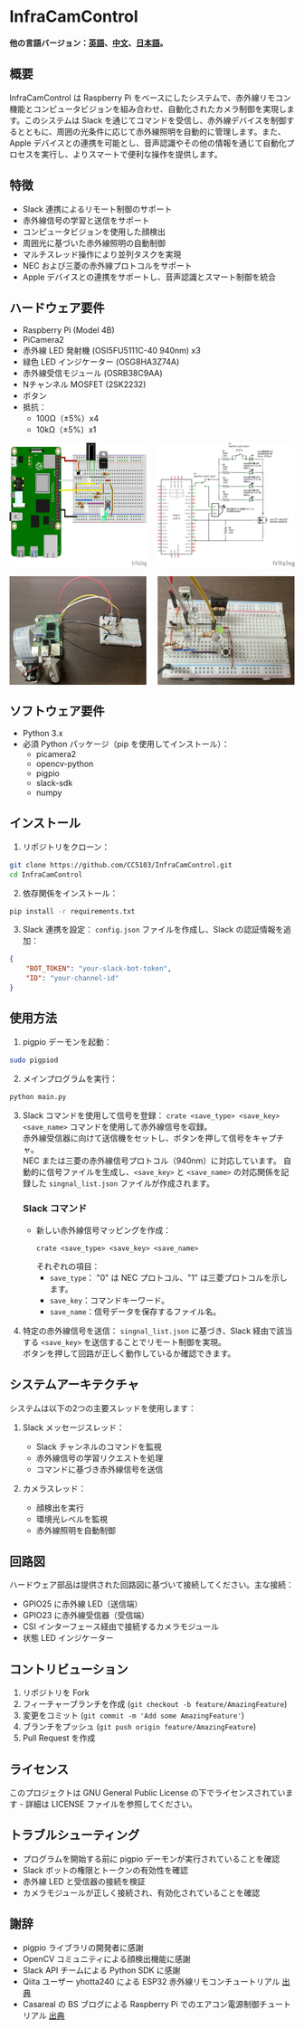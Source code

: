 # InfraCamControl

**他の言語バージョン：[英語](README.md)、[中文](README_zh.md)、[日本語](README_jp.md)。**

## 概要

InfraCamControl は Raspberry Pi をベースにしたシステムで、赤外線リモコン機能とコンピュータビジョンを組み合わせ、自動化されたカメラ制御を実現します。このシステムは Slack を通じてコマンドを受信し、赤外線デバイスを制御するとともに、周囲の光条件に応じて赤外線照明を自動的に管理します。また、Apple デバイスとの連携を可能とし、音声認識やその他の情報を通じて自動化プロセスを実行し、よりスマートで便利な操作を提供します。

## 特徴

- Slack 連携によるリモート制御のサポート
- 赤外線信号の学習と送信をサポート
- コンピュータビジョンを使用した顔検出
- 周囲光に基づいた赤外線照明の自動制御
- マルチスレッド操作により並列タスクを実現
- NEC および三菱の赤外線プロトコルをサポート
- Apple デバイスとの連携をサポートし、音声認識とスマート制御を統合

## ハードウェア要件

- Raspberry Pi (Model 4B)
- PiCamera2
- 赤外線 LED 発射機 (OSI5FU5111C-40 940nm) x3
- 緑色 LED インジケーター (OSG8HA3Z74A)
- 赤外線受信モジュール (OSRB38C9AA)
- Nチャンネル MOSFET (2SK2232)
- ボタン
- 抵抗：
  - 100Ω（±5%）x4
  - 10kΩ（±5%）x1

<div style="display: flex; justify-content: space-between;">
  <img src="image/breadboard.png" alt="breadboard" width="48%" />
  <img src="image/circuit_diagram.png" alt="circuit_diagram" width="48%" />
</div>
<br>
<div style="display: flex; justify-content: space-between;">
  <img src="image/Raspberry Pi Implementation Diagram.jpg" alt="Raspberry Pi Implementation Diagram" width="48%" />
  <img src="image/Tangent Diagram.jpg" alt="Tangent Diagram" width="48%" />
</div>

## ソフトウェア要件

- Python 3.x
- 必須 Python パッケージ（pip を使用してインストール）：
  - picamera2
  - opencv-python
  - pigpio
  - slack-sdk
  - numpy

## インストール

1. リポジトリをクローン：
```bash
git clone https://github.com/CC5103/InfraCamControl.git
cd InfraCamControl
```

2. 依存関係をインストール：
```bash
pip install -r requirements.txt
```

3. Slack 連携を設定：
`config.json` ファイルを作成し、Slack の認証情報を追加：
```json
{
    "BOT_TOKEN": "your-slack-bot-token",
    "ID": "your-channel-id"
}
```

## 使用方法

1. pigpio デーモンを起動：
```bash
sudo pigpiod
```

2. メインプログラムを実行：
```bash
python main.py
```

3. Slack コマンドを使用して信号を登録：
   `crate <save_type> <save_key> <save_name>` コマンドを使用して赤外線信号を収録。  
   赤外線受信器に向けて送信機をセットし、ボタンを押して信号をキャプチャ。  
   NEC または三菱の赤外線信号プロトコル（940nm）に対応しています。
   自動的に信号ファイルを生成し、`<save_key>` と `<save_name>` の対応関係を記録した `singnal_list.json` ファイルが作成されます。

    ### Slack コマンド

    - 新しい赤外線信号マッピングを作成：
      ```
      crate <save_type> <save_key> <save_name>
      ```
      それぞれの項目：
      - `save_type`： "0" は NEC プロトコル、"1" は三菱プロトコルを示します。
      - `save_key`：コマンドキーワード。
      - `save_name`：信号データを保存するファイル名。

4. 特定の赤外線信号を送信：
   `singnal_list.json` に基づき、Slack 経由で該当する `<save_key>` を送信することでリモート制御を実現。  
   ボタンを押して回路が正しく動作しているか確認できます。

## システムアーキテクチャ

システムは以下の2つの主要スレッドを使用します：

1. Slack メッセージスレッド：
   - Slack チャンネルのコマンドを監視
   - 赤外線信号の学習リクエストを処理
   - コマンドに基づき赤外線信号を送信

2. カメラスレッド：
   - 顔検出を実行
   - 環境光レベルを監視
   - 赤外線照明を自動制御

## 回路図

ハードウェア部品は提供された回路図に基づいて接続してください。主な接続：
- GPIO25 に赤外線 LED（送信端）
- GPIO23 に赤外線受信器（受信端）
- CSI インターフェース経由で接続するカメラモジュール
- 状態 LED インジケーター

## コントリビューション

1. リポジトリを Fork
2. フィーチャーブランチを作成 (`git checkout -b feature/AmazingFeature`)
3. 変更をコミット (`git commit -m 'Add some AmazingFeature'`)
4. ブランチをプッシュ (`git push origin feature/AmazingFeature`)
5. Pull Request を作成

## ライセンス

このプロジェクトは GNU General Public License の下でライセンスされています - 詳細は LICENSE ファイルを参照してください。

## トラブルシューティング

- プログラムを開始する前に pigpio デーモンが実行されていることを確認
- Slack ボットの権限とトークンの有効性を確認
- 赤外線 LED と受信器の接続を検証
- カメラモジュールが正しく接続され、有効化されていることを確認

## 謝辞

- pigpio ライブラリの開発者に感謝
- OpenCV コミュニティによる顔検出機能に感謝
- Slack API チームによる Python SDK に感謝
- Qiita ユーザー yhotta240 による ESP32 赤外線リモコンチュートリアル [出典](https://qiita.com/yhotta240/items/df0f2f92b5dff1d9410b)
- Casareal の BS ブログによる Raspberry Pi でのエアコン電源制御チュートリアル [出典](https://bsblog.casareal.co.jp/archives/5010)